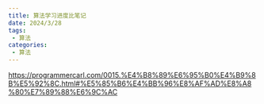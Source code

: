 ```yaml
---
title: 算法学习进度比笔记
date: 2024/3/28
tags:
 - 算法
categories:
 - 算法
---
```

https://programmercarl.com/0015.%E4%B8%89%E6%95%B0%E4%B9%8B%E5%92%8C.html#%E5%85%B6%E4%BB%96%E8%AF%AD%E8%A8%80%E7%89%88%E6%9C%AC